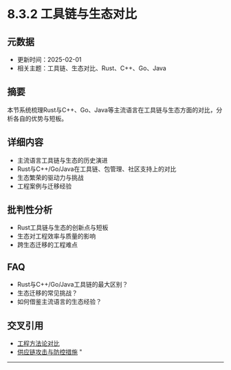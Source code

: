 ﻿# 8.3.2 工具链与生态对比

## 元数据

- 更新时间：2025-02-01
- 相关主题：工具链、生态对比、Rust、C++、Go、Java

## 摘要

本节系统梳理Rust与C++、Go、Java等主流语言在工具链与生态方面的对比，分析各自的优势与短板。

## 详细内容

- 主流语言工具链与生态的历史演进
- Rust与C++/Go/Java在工具链、包管理、社区支持上的对比
- 生态繁荣的驱动力与挑战
- 工程案例与迁移经验

## 批判性分析

- Rust工具链与生态的创新点与短板
- 生态对工程效率与质量的影响
- 跨生态迁移的工程难点

## FAQ

- Rust与C++/Go/Java工具链的最大区别？
- 生态迁移的常见挑战？
- 如何借鉴主流语言的生态经验？

## 交叉引用

- [工程方法论对比](./8.3.1_工程方法论对比.md)
- [供应链攻击与防控措施](../04_dependency_security/4.3.4_供应链攻击与防控措施.md)
"

---
